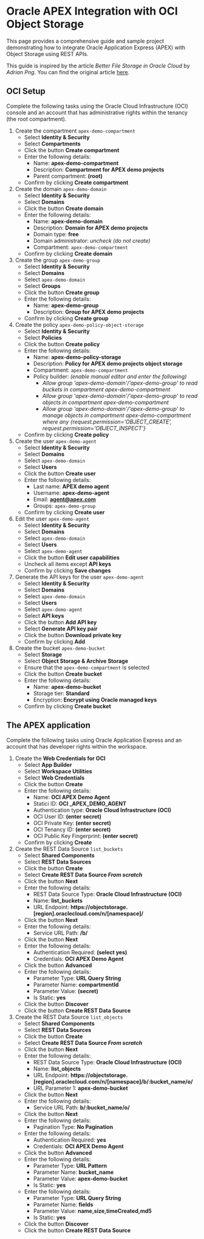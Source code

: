 # Oracle APEX Integration with OCI Object Storage

This page provides a comprehensive guide and sample project demonstrating how to integrate Oracle Application Express (APEX) with Object Storage using REST APIs. 

This guide is inspired by the article *Better File Storage in Oracle Cloud* by *Adrian Png*.  You can find the original article [here](https://blogs.oracle.com/connect/post/better-file-storage-in-oracle-cloud).

## OCI Setup

Complete the following tasks using the Oracle Cloud Infrastructure (OCI) console and an account that has administrative rights within the tenancy (the root compartment).

1. Create the compartment `apex-demo-compartment` 
    - Select **Identity & Security**
    - Select **Compartments**
    - Click the button **Create compartment**
    - Enter the following details:
        - Name: **apex-demo-compartment**
        - Description: **Compartment for APEX demo projects**
        - Parent compartment: **(root)**
    - Confirm by clicking **Create compartment**
2. Create the domain `apex-demo-domain` 
    - Select **Identity & Security**
    - Select **Domains**
    - Click the button **Create domain**
    - Enter the following details:
        - Name: **apex-demo-domain**
        - Description: **Domain for APEX demo projects**
        - Domain type: **free**
        - Domain administrator: *uncheck (do not create)*
        - Compartment: `apex-demo-compartment`  
    - Confirm by clicking **Create domain**
3. Create the group `apex-demo-group` 
    - Select **Identity & Security**
    - Select **Domains**
    - Select `apex-demo-domain`
    - Select **Groups**
    - Click the button **Create group**
    - Enter the following details:
        - Name: **apex-demo-group**
        - Description: **Group for APEX demo projects**
    - Confirm by clicking **Create group** 
4. Create the policy `apex-demo-policy-object-storage` 
    - Select **Identity & Security**
    - Select **Policies**
    - Click the button **Create policy**
    - Enter the following details:
        - Name: **apex-demo-policy-storage**
        - Description: **Policy for APEX demo projects object storage**
        - Compartment: `apex-demo-compartment`  
        - Policy builder: *(enable manual editor and enter the following)*
            - *Allow group 'apex-demo-domain'/'apex-demo-group' to read buckets in compartment apex-demo-compartment*
            - *Allow group 'apex-demo-domain'/'apex-demo-group' to read objects in compartment apex-demo-compartment*
            - *Allow group 'apex-demo-domain'/'apex-demo-group' to manage objects in compartment apex-demo-compartment where any {request.permission='OBJECT_CREATE', request.permission='OBJECT_INSPECT'}*
    - Confirm by clicking **Create policy** 
5. Create the user `apex-demo-agent` 
    - Select **Identity & Security**
    - Select **Domains**
    - Select `apex-demo-domain`
    - Select **Users**
    - Click the button **Create user**
    - Enter the following details:
        - Last name: **APEX demo agent**
        - Username: **apex-demo-agent**
        - Email: **agent@apex.com**
        - Groups: `apex-demo-group`
    - Confirm by clicking **Create user** 
6. Edit the user `apex-demo-agent` 
    - Select **Identity & Security**
    - Select **Domains**
    - Select `apex-demo-domain`
    - Select **Users**
    - Select `apex-demo-agent`
    - Click the button **Edit user capabilities**
    - Uncheck all items except **API keys**
    - Confirm by clicking **Save changes**
7. Generate the API keys for the user `apex-demo-agent` 
    - Select **Identity & Security**
    - Select **Domains**
    - Select `apex-demo-domain`
    - Select **Users**
    - Select `apex-demo-agent`
    - Select **API keys**
    - Click the button  **Add API key**
    - Select **Generate API key pair**
    - Click the button **Download private key**
    - Confirm by clicking **Add**
8. Create the bucket `apex-demo-bucket`
    - Select **Storage**
    - Select **Object Storage & Archive Storage**
    - Ensure that the `apex-demo-compartment` is selected
    - Click the button **Create bucket**
    - Enter the following details:
        - Name: **apex-demo-bucket**
        - Storage tier: **Standard**
        - Encryption: **Encrypt using Oracle managed keys**
    - Confirm by clicking **Create bucket** 

## The APEX application

Complete the following tasks using Oracle Application Express and an account that has developer rights within the workspace.

1. Create the **Web Credentials for OCI**
    - Select **App Builder**
    - Select **Workspace Utilities**
    - Select **Web Credentials**
    - Click the button **Create**
    - Enter the following details:
        - Name: **OCI APEX Demo Agent**
        - Statici ID: **OCI _APEX_DEMO_AGENT**
        - Authentication type: **Oracle Cloud Infrastructure (OCI)**
        - OCI User ID: **(enter secret)**
        - OCI Private Key: **(enter secret)**
        - OCI Tenancy ID: **(enter secret)**
        - OCI Public Key Fingerprint: **(enter secret)**
    - Confirm by clicking **Create** 
2. Create the REST Data Source `list_buckets`
    - Select **Shared Components**
    - Select **REST Data Sources**
    - Click the button **Create**
    - Select **Create REST Data Source *From scratch***
    - Click the button **Next**
    - Enter the following details:
        - REST Data Source Type: **Oracle Cloud Infrastructure (OCI)**
        - Name: **list_buckets**
        - URL Endpoint: **https://objectstorage.[region].oraclecloud.com/n/[namespace]/**
    - Click the button **Next**
    - Enter the following details:
        - Service URL Path: **/b/**
    - Click the button **Next**
    - Enter the following details:
        - Authentication Required: **(select yes)**
        - Credentials: **OCI APEX Demo Agent**
    - Click the button **Advanced**
    - Enter the following details:
        - Parameter Type: **URL Query String**
        - Parameter Name: **compartmentId**
        - Parameter Value: **(secret)**
        - Is Static: **yes**
    - Click the button **Discover**
    - Click the button **Create REST Data Source**
3. Create the REST Data Source `list_objects`
    - Select **Shared Components**
    - Select **REST Data Sources**
    - Click the button **Create**
    - Select **Create REST Data Source *From scratch***
    - Click the button **Next**
    - Enter the following details:
        - REST Data Source Type: **Oracle Cloud Infrastructure (OCI)**
        - Name: **list_objects**
        - URL Endpoint: **https://objectstorage.[region].oraclecloud.com/n/[namespace]/b/:bucket_name/o/**
        - URL Parameter 1: **apex-demo-bucket**
    - Click the button **Next**
    - Enter the following details:
        - Service URL Path: **b/:bucket_name/o/**
    - Click the button **Next**
    - Enter the following details:
        - Pagination Type: **No Pagination**
    - Enter the following details:
        - Authentication Required: **yes**
        - Credentials: **OCI APEX Demo Agent**
    - Click the button **Advanced**
    - Enter the following details:
        - Parameter Type: **URL Pattern**
        - Parameter Name: **bucket_name**
        - Parameter Value: **apex-demo-bucket**
        - Is Static: **yes**
    - Enter the following details:
        - Parameter Type: **URL Query String**
        - Parameter Name: **fields**
        - Parameter Value: **name,size,timeCreated,md5**
        - Is Static: **yes**
    - Click the button **Discover**
    - Click the button **Create REST Data Source**


